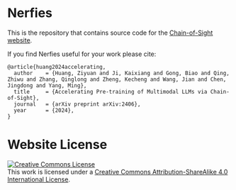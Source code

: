 # Nerfies

This is the repository that contains source code for the [Chain-of-Sight website](https://chain-of-sight.github.io).

If you find Nerfies useful for your work please cite:
```
@article{huang2024accelerating,
  author    = {Huang, Ziyuan and Ji, Kaixiang and Gong, Biao and Qing, Zhiwu and Zhang, Qinglong and Zheng, Kecheng and Wang, Jian and Chen, Jingdong and Yang, Ming},
  title     = {Accelerating Pre-training of Multimodal LLMs via Chain-of-Sight},
  journal   = {arXiv preprint arXiv:2406},
  year      = {2024},
}
```

# Website License
<a rel="license" href="http://creativecommons.org/licenses/by-sa/4.0/"><img alt="Creative Commons License" style="border-width:0" src="https://i.creativecommons.org/l/by-sa/4.0/88x31.png" /></a><br />This work is licensed under a <a rel="license" href="http://creativecommons.org/licenses/by-sa/4.0/">Creative Commons Attribution-ShareAlike 4.0 International License</a>.
